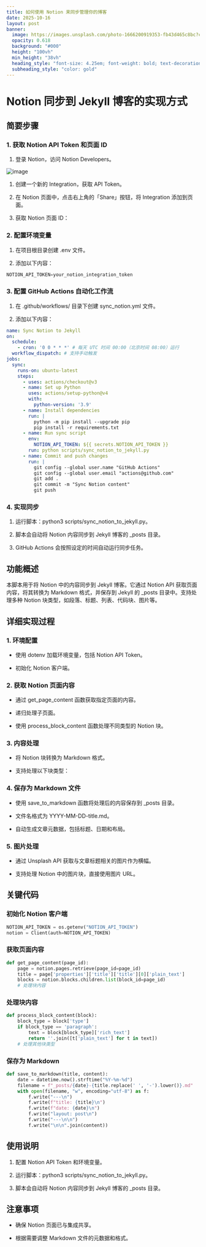 ```yaml
---
title: 如何使用 Notion 来同步管理你的博客
date: 2025-10-16
layout: post
banner:
  image: https://images.unsplash.com/photo-1666200919353-fb43d465c8bc?crop=entropy&cs=tinysrgb&fit=max&fm=jpg&ixid=M3w2OTIwMzJ8MHwxfHJhbmRvbXx8fHx8fHx8fDE3NjA2MTg3NzN8&ixlib=rb-4.1.0&q=80&w=1080
  opacity: 0.618
  background: "#000"
  height: "100vh"
  min_height: "38vh"
  heading_style: "font-size: 4.25em; font-weight: bold; text-decoration: underline"
  subheading_style: "color: gold"
---
```


# Notion 同步到 Jekyll 博客的实现方式

## 简要步骤

### 1. 获取 Notion API Token 和页面 ID

1. 登录 Notion，访问 Notion Developers。

![image](https://prod-files-secure.s3.us-west-2.amazonaws.com/a7a0cc5a-89b9-4cda-8686-1fba0ca52f40/d19c1afe-dea5-4312-9333-786b0ba83054/image.png?X-Amz-Algorithm=AWS4-HMAC-SHA256&X-Amz-Content-Sha256=UNSIGNED-PAYLOAD&X-Amz-Credential=ASIAZI2LB466W4YWE7AZ%2F20251016%2Fus-west-2%2Fs3%2Faws4_request&X-Amz-Date=20251016T124613Z&X-Amz-Expires=3600&X-Amz-Security-Token=IQoJb3JpZ2luX2VjEOH%2F%2F%2F%2F%2F%2F%2F%2F%2F%2FwEaCXVzLXdlc3QtMiJGMEQCIHiA3c7UJWxVUg9wjNrh8pI%2FkRMmA2MxQDRSs7j8gEAqAiBpdUuBzEtpo7Cg2dcU4WQBtt8R3ILVP5dJD8Z6DrIlhCqIBAiK%2F%2F%2F%2F%2F%2F%2F%2F%2F%2F8BEAAaDDYzNzQyMzE4MzgwNSIM9jBw8JA0hbRKz1gHKtwDDFdOcni2%2Fxrx5do5rJsS5u8EwcAfwd4b8qj6ZRmGLc4l7y1QOeNFxzTgBrun14d3kQJBXmEpnoteRIE2nFtxKx51%2BqrXTBBoyY1yj2%2BjCrD1AlkW%2FH8eVkKIdiMyLVEhWISZ5uLGWhPIICSWPrxshGPjuGcPwiQw55HPQsU8JrDvGUIGmwNbbekY%2FKDfgk7DZ7zXgbA%2BKDL8SIP30DBqJnjppT4voaceg6u0w3%2F4n%2FeaR6oLWQLw%2BdPFNNf41AznQl18An3ECQX%2BdgqHCdML%2FIeWwGjtj8y%2Bmh1oMWXJ%2BFbjqIs9G1cAuphEusgXbBltXuuuSIWyNVkiMKhvHa4gqY6ttNTlH92vT%2F5fRaBmdHw6L0coOyBnAkjAxBMlkh1PsXIrQfFIH4JxERaJO%2FcupLAqR4ytxO8KVByKJFXf2IEhCDV9R8dX8e3PQ7l6oiXj%2BRHZaGTVYYA6ckN0uuAEjWLhoNbofwS02G1gkFnCkQrw9A8lOFjyhuhwLpH%2BpxrJFmvGOoSFPbF91sxtO%2BzGViB1SG16bTllBGjzxkejcEfHq7yxTSIgsJ3GV%2B%2B1utL4IetDNX%2BMM6SRdvxrAZMRL5SB1LEiUNW%2BLwep8wZZaM%2BV56qjXikBOmpxlz8wg%2FDCxwY6pgGU1fQ5IvP%2B9gepJ7HILBGtT4dRM9jOdDztKad%2BUNlk5Y%2FObKcNsJ7OaLjLGl0q2offpeYMQq7UuqMEvr7wxPsGZePALknUKbfqcv9tQSF3CEfwHRor1%2BcVZLx%2FskBteTCs0t9EgWqDKQdKcnpcAlajjjWbXbdx6zneMkXEYEGuq4kWsVimgR%2Bv38LTSHA%2BCzKsONluu3sINjGVVTVWvv%2BzCYQeaySP&X-Amz-Signature=e8e8ee362fe3cb59a55dfab41a982c34de5373ce4b3c58b90cfb91ceaa6e4a31&X-Amz-SignedHeaders=host&x-amz-checksum-mode=ENABLED&x-id=GetObject)

1. 创建一个新的 Integration，获取 API Token。

1. 在 Notion 页面中，点击右上角的「Share」按钮，将 Integration 添加到页面。

1. 获取 Notion 页面 ID：


### 2. 配置环境变量

1. 在项目根目录创建 .env 文件。

1. 添加以下内容：

```javascript
NOTION_API_TOKEN=your_notion_integration_token
```

### 3. 配置 GitHub Actions 自动化工作流

1. 在 .github/workflows/ 目录下创建 sync_notion.yml 文件。

1. 添加以下内容：

```yaml
name: Sync Notion to Jekyll
on:
  schedule:
    - cron: '0 0 * * *' # 每天 UTC 时间 00:00（北京时间 08:00）运行
  workflow_dispatch: # 支持手动触发
jobs:
  sync:
    runs-on: ubuntu-latest
    steps:
      - uses: actions/checkout@v3
      - name: Set up Python
        uses: actions/setup-python@v4
        with:
          python-version: '3.9'
      - name: Install dependencies
        run: |
          python -m pip install --upgrade pip
          pip install -r requirements.txt
      - name: Run sync script
        env:
          NOTION_API_TOKEN: ${{ secrets.NOTION_API_TOKEN }}
        run: python scripts/sync_notion_to_jekyll.py
      - name: Commit and push changes
        run: |
          git config --global user.name "GitHub Actions"
          git config --global user.email "actions@github.com"
          git add .
          git commit -m "Sync Notion content"
          git push
```

### 4. 实现同步

1. 运行脚本：python3 scripts/sync_notion_to_jekyll.py。

1. 脚本会自动将 Notion 内容同步到 Jekyll 博客的 _posts 目录。

1. GitHub Actions 会按照设定的时间自动运行同步任务。

## 功能概述

本脚本用于将 Notion 中的内容同步到 Jekyll 博客。它通过 Notion API 获取页面内容，将其转换为 Markdown 格式，并保存到 Jekyll 的 _posts 目录中。支持处理多种 Notion 块类型，如段落、标题、列表、代码块、图片等。

## 详细实现过程

### 1. 环境配置

- 使用 dotenv 加载环境变量，包括 Notion API Token。

- 初始化 Notion 客户端。

### 2. 获取 Notion 页面内容

- 通过 get_page_content 函数获取指定页面的内容。

- 递归处理子页面。

- 使用 process_block_content 函数处理不同类型的 Notion 块。

### 3. 内容处理

- 将 Notion 块转换为 Markdown 格式。

- 支持处理以下块类型：


### 4. 保存为 Markdown 文件

- 使用 save_to_markdown 函数将处理后的内容保存到 _posts 目录。

- 文件名格式为 YYYY-MM-DD-title.md。

- 自动生成文章元数据，包括标题、日期和布局。

### 5. 图片处理

- 通过 Unsplash API 获取与文章标题相关的图片作为横幅。

- 支持处理 Notion 中的图片块，直接使用图片 URL。

## 关键代码

### 初始化 Notion 客户端

```python
NOTION_API_TOKEN = os.getenv("NOTION_API_TOKEN")
notion = Client(auth=NOTION_API_TOKEN)
```

### 获取页面内容

```python
def get_page_content(page_id):
    page = notion.pages.retrieve(page_id=page_id)
    title = page['properties']['title']['title'][0]['plain_text']
    blocks = notion.blocks.children.list(block_id=page_id)
    # 处理块内容
```

### 处理块内容

```python
def process_block_content(block):
    block_type = block['type']
    if block_type == 'paragraph':
        text = block[block_type]['rich_text']
        return ''.join([t['plain_text'] for t in text])
    # 处理其他块类型
```

### 保存为 Markdown

```python
def save_to_markdown(title, content):
    date = datetime.now().strftime("%Y-%m-%d")
    filename = f"_posts/{date}-{title.replace(' ', '-').lower()}.md"
    with open(filename, "w", encoding="utf-8") as f:
        f.write("---\n")
        f.write(f"title: {title}\n")
        f.write(f"date: {date}\n")
        f.write("layout: post\n")
        f.write("---\n\n")
        f.write("\n\n".join(content))
```

## 使用说明

1. 配置 Notion API Token 和环境变量。

1. 运行脚本：python3 scripts/sync_notion_to_jekyll.py。

1. 脚本会自动将 Notion 内容同步到 Jekyll 博客的 _posts 目录。

## 注意事项

- 确保 Notion 页面已与集成共享。

- 根据需要调整 Markdown 文件的元数据和格式。